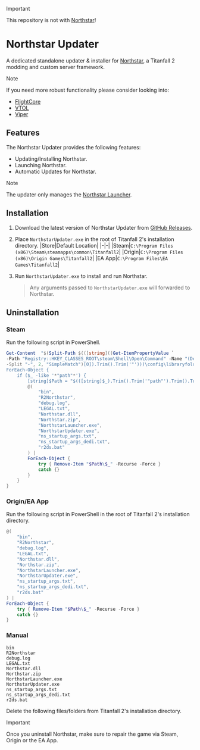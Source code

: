 > [!IMPORTANT]
> This repository is not with [Northstar](https://github.com/R2Northstar)!

# Northstar Updater
A dedicated standalone updater & installer for [Northstar](https://github.com/R2Northstar), a Titanfall 2 modding and custom server framework.

> [!NOTE]
> If you need more robust functionality please consider looking into:<br>
> - [FlightCore](https://github.com/R2NorthstarTools/FlightCore)
> - [VTOL](https://github.com/BigSpice/VTOL)
> - [Viper](https://github.com/0neGal/viper)

## Features
The Northstar Updater provides the following features:
- Updating/Installing Northstar.
- Launching Northstar.
- Automatic Updates for Northstar.

> [!NOTE]
> The updater only manages the [Northstar Launcher](https://github.com/R2Northstar/NorthstarLauncher).

## Installation
1. Download the latest version of Northstar Updater from [GitHub Releases](https://github.com/Aetopia/Northstar-Updater/releases).

2. Place `NorthstarUpdater.exe` in the root of Titanfall 2's installation directory.
    |Store|Default Location|
    |-|-|
    |Steam|`C:\Program Files (x86)\Steam\steamapps\common\Titanfall2`|
    |Origin|`C:\Program Files (x86)\Origin Games\Titanfall2`|
    |EA App|`C:\Program Files\EA Games\Titanfall2`|

3. Run `NorthstarUpdater.exe` to install and run Northstar.
    > Any arguments passed to `NorthstarUpdater.exe` will forwarded to Northstar.

## Uninstallation
### Steam
Run the following script in PowerShell.

```powershell
Get-Content  "$(Split-Path $(([string]((Get-ItemPropertyValue `
-Path "Registry::HKEY_CLASSES_ROOT\steam\Shell\Open\Command" -Name "(Default)") `
-Split "-", 2, "SimpleMatch")[0]).Trim().Trim('"')))\config\libraryfolders.vdf" | 
ForEach-Object { 
    if ($_ -like '*"path"*') {
        [string]$Path = "$(([string]$_).Trim().Trim('"path"').Trim().Trim('"').Replace("\\", "\"))\steamapps\common\Titanfall2" 
        @(
            "bin", 
            "R2Northstar", 
            "debug.log", 
            "LEGAL.txt", 
            "Northstar.dll", 
            "Northstar.zip", 
            "NorthstarLauncher.exe", 
            "NorthstarUpdater.exe", 
            "ns_startup_args.txt", 
            "ns_startup_args_dedi.txt", 
            "r2ds.bat"
        ) | 
        ForEach-Object {
            try { Remove-Item "$Path\$_" -Recurse -Force }
            catch {}
        }
    }
}
```

### Origin/EA App
Run the following script in PowerShell in the root of Titanfall 2's installation directory.

```powershell
@(
    "bin", 
    "R2Northstar", 
    "debug.log", 
    "LEGAL.txt", 
    "Northstar.dll", 
    "Northstar.zip", 
    "NorthstarLauncher.exe", 
    "NorthstarUpdater.exe", 
    "ns_startup_args.txt", 
    "ns_startup_args_dedi.txt", 
    "r2ds.bat"
) | 
ForEach-Object {
    try { Remove-Item "$Path\$_" -Recurse -Force }
    catch {}
}
```

### Manual
```
bin
R2Northstar
debug.log
LEGAL.txt 
Northstar.dll 
Northstar.zip
NorthstarLauncher.exe
NorthstarUpdater.exe
ns_startup_args.txt 
ns_startup_args_dedi.txt
r2ds.bat
```
Delete the following files/folders from Titanfall 2's installation directory.

> [!IMPORTANT]
> Once you uninstall Northstar, make sure to repair the game via Steam, Origin or the EA App.